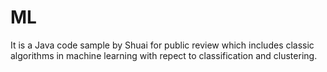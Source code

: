 ML
==
It is a Java code sample by Shuai for public review which includes classic algorithms in machine learning with repect to classification and clustering.
